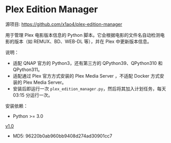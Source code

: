 # Plex Edition Manager

源项目: <https://github.com/x1ao4/plex-edition-manager>

用于管理 Plex 电影版本信息的 Python 脚本。它会根据电影的文件名自动检测电影的版本（如 REMUX、BD、WEB-DL 等），并在 Plex 中更新版本信息。

说明：

- 适配 QNAP 官方的 Python3，还有第三方的 QPython39、QPython310 和 QPython311。
- 适配通过 Plex 官方方式安装的 Plex Media Server ，不适配 Docker 方式安装的 Plex Media Server。
- 安装后即运行一次 `plex_edition_manager.py`，然后将其加入计划任务，每天 03:15 分运行一次。

安装依赖：

- Python >= 3.0

[v1.0](https://github.com/Jay-Young/qpkg/releases/tag/v_plexeditionmanager_1.0)

- MD5: 96220b0ab960bb9408d274ad30901cc7
